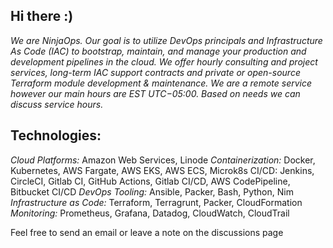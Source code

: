 ## **Hi there :)**

*We are NinjaOps. Our goal is to utilize DevOps principals and Infrastructure As Code (IAC) to bootstrap, maintain, and manage your production and development pipelines in the cloud. We offer hourly consulting and project services, long-term IAC support contracts and private or open-source Terraform module development & maintenance. We are a remote service however our main hours are EST	UTC−05:00. Based on needs we can discuss service hours.*

## Technologies:

*Cloud Platforms:* Amazon Web Services, Linode
*Containerization:* Docker, Kubernetes, AWS Fargate, AWS EKS, AWS ECS, Microk8s
CI/CD: Jenkins, CircleCI, Gitlab CI, GitHub Actions, Gitlab CI/CD, AWS CodePipeline, Bitbucket CI/CD
*DevOps Tooling:* Ansible, Packer, Bash, Python, Nim
*Infrastructure as Code:* Terraform, Terragrunt, Packer, CloudFormation
*Monitoring:* Prometheus, Grafana, Datadog, CloudWatch, CloudTrail

Feel free to send an email or leave a note on the discussions page

